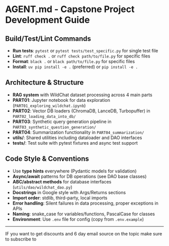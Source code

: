 # AGENT.md - Capstone Project Development Guide

## Build/Test/Lint Commands
- **Run tests**: `pytest` or `pytest tests/test_specific.py` for single test file
- **Lint**: `ruff check .` or `ruff check path/to/file.py` for specific files  
- **Format**: `black .` or `black path/to/file.py` for specific files
- **Install**: `uv pip install -e .` (preferred) or `pip install -e .`

## Architecture & Structure
- **RAG system** with WildChat dataset processing across 4 main parts
- **PART01**: Jupyter notebook for data exploration (`PART01_exploring_wildchat.ipynb`)
- **PART02**: Vector DB loaders (ChromaDB, LanceDB, Turbopuffer) in `PART02_loading_data_into_db/`
- **PART03**: Synthetic query generation pipeline in `PART03_synthetic_question_generation/`
- **PART04**: Summarization functionality in `PART04_summarization/`
- **utils/**: Shared utilities including dataloader and DAO interfaces
- **tests/**: Test suite with pytest fixtures and async test support

## Code Style & Conventions
- Use **type hints** everywhere (Pydantic models for validation)
- **Async/await** patterns for DB operations (see DAO base classes)
- **ABC/abstract methods** for database interfaces (`utils/dao/wildchat_dao.py`)
- **Docstrings** in Google style with Args/Returns sections
- **Import order**: stdlib, third-party, local imports
- **Error handling**: Silent failures in data processing, proper exceptions in APIs
- **Naming**: snake_case for variables/functions, PascalCase for classes
- **Environment**: Use `.env` file for config (copy from `.env.example`)

---

IF you want to get discounts and 6 day email source on the topic make sure to subscribe to

<script async data-uid="010fd9b52b" src="https://fivesixseven.kit.com/010fd9b52b/index.js"></script>
